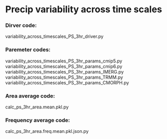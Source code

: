 # Precip variability across time scales

### Dirver code:
variability_across_timescales_PS_3hr_driver.py

### Paremeter codes:
variability_across_timescales_PS_3hr_params_cmip5.py   
variability_across_timescales_PS_3hr_params_cmip6.py   
variability_across_timescales_PS_3hr_params_IMERG.py   
variability_across_timescales_PS_3hr_params_TRMM.py   
variability_across_timescales_PS_3hr_params_CMORPH.py

### Area average code:
calc_ps_3hr_area.mean.pkl.py

### Frequency average code:
calc_ps_3hr_area.freq.mean.pkl.json.py
